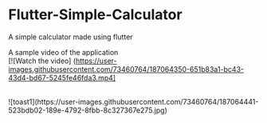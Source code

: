 # Flutter-Simple-Calculator
A simple calculator made using flutter

A sample video of the application<br>
[![Watch the video] (https://user-images.githubusercontent.com/73460764/187064350-651b83a1-bc43-43d4-bd67-5245fe46fda3.mp4]

<br>
![toast1](https://user-images.githubusercontent.com/73460764/187064441-523bdb02-189e-4792-8fbb-8c327367e275.jpg)

